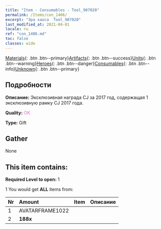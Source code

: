 ```yaml
---
title: "Item - Consumables - Tool_907020"
permalink: /Items/con_1406/
excerpt: "Эра хаоса  Tool_907020"
last_modified_at: 2021-04-01
locale: ru
ref: "con_1406.md"
toc: false
classes: wide
---
```

 [Materials](/ru/Items/){: .btn .btn--primary}[Artifacts](/ru/Items/Artifacts/){: .btn .btn--success}[Units](/ru/Items/Units/){: .btn .btn--warning}[Heroes](/ru/Items/Heroes/){: .btn .btn--danger}[Consumables](/ru/Items/Consumables/){: .btn .btn--info}[Unknown](/ru/Items/Unknown/){: .btn .btn--primary}

## Подробности
 **Описание:** Эксклюзивная награда CJ за 2017 год, содержащая 1 эксклюзивную рамку CJ 2017 года.

 **Quality:** <span style="color: #DA70D6">OK</span>

 **Type:** Gift

## Gather

  None

## This item contains:

 **Required Level to open:** 1

 1 You would get **ALL** items  from:

  | Nr | Amount |     Item    | Описание |
  |:---|:-------|:------------|:-----------:|
  | 1 | AVATARFRAME1022 | 
  | 2 |  **188x** | <i class="fas fa-gem"/> |  | 
